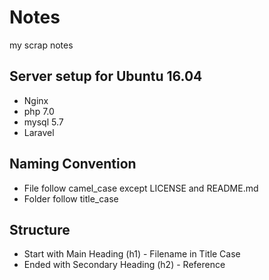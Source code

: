# Notes

my scrap notes

## Server setup for Ubuntu 16.04

* Nginx
* php 7.0
* mysql 5.7
* Laravel

## Naming Convention

* File follow camel_case except LICENSE and README.md
* Folder follow title_case

## Structure

* Start with Main Heading (h1) - Filename in Title Case
* Ended with Secondary Heading (h2) - Reference